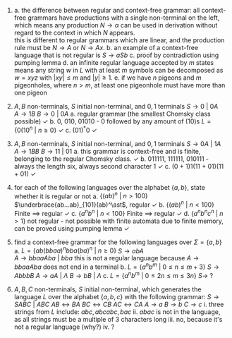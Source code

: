 1. 
   a. the difference between regular and context-free grammar:
	   all context-free grammars have productions with a single non-terminal on the left, which means any production $N \rightarrow \alpha$ can be used in derivation without regard to the context in which $N$ appears.<br>
	   this is different to regular grammars which are linear, and the production rule must be $N \rightarrow A$ or $N \rightarrow Ax$.
  b. an example of a context-free language that is not regular is
	  $S \rightarrow aSb$ 
  c. proof by contradiction using pumping lemma
  d. an infinite regular language accepted by $m$ states means any string $w$ in $L$ with at least $m$ symbols can be decomposed as $w = xyz$ with $|xy| \leq m$ and $|y| \geq 1$.
  e. if we have $n$ pigeons and $m$ pigeonholes, where $n \gt m$, at least one pigeonhole must have more than one pigeon

2. $A, B$ non-terminals, $S$ initial non-terminal, and $0, 1$ terminals
	   $S \rightarrow 0 \:|\: 0A$
	   $A \rightarrow 1B$
	   $B \rightarrow 0 \:|\: 0A$
  a. regular grammar (the smallest Chomsky class possible) <span class="tick">✓</span>
  b. 0, 010, 01010 - 0 followed by any amount of (10)s 
	  $L = \{0(10^n \:|\: n \geq 0\}$ <span class="tick">✓</span>
  c. $(01)^{\ast}0$ <span class="tick">✓</span>

3. $A, B$ non-terminals, $S$ initial non-terminal, and $0, 1$ terminals
	   $S \rightarrow 0A \:|\: 1A$
	   $A \rightarrow 1BB$
	   $B \rightarrow 11 \:|\: 01$
  a. this grammar is context-free and is finite, belonging to the regular Chomsky class. <span class="tick">✓</span>
  b. 011111, 111111, 010111 - always the length six, always second character 1 <span class="tick">✓</span>
  c. (0 + 1)1(11 + 01)(11 + 01) <span class="tick">✓</span>

4. for each of the following languages over the alphabet $\{a, b\}$, state whether it is regular or not
  a. $\{(ab)^n \:|\: n \gt 100\}$ 
	$\underbrace{ab...ab}_{101}(ab)^\ast$, regular <span class="tick">✓</span>
  b. $\{(ab)^n \:|\: n \lt 100\}$ 
	Finite $\implies$ regular <span class="tick">✓</span>
  c. $\{a^nb^n \:|\: n \lt 100\}$ 
    Finite $\implies$ regular <span class="tick">✓</span>
  d. $\{a^nb^nc^n \:|\: n \gt 1\}$ 
    not regular - not possible with finite automata due to finite memory, can be proved using pumping lemma <span class="tick">✓</span>

5. find a context-free grammar for the following languages over $\Sigma = \{a, b\}$
  a. $L = \{ab(bbaa)^nbba(ba)^n \:|\: n \geq 0\}$
	  $S \rightarrow abA$  
	  $A \rightarrow bbaaAba \:|\: bba$
	  this is not a regular language because $A \rightarrow bbaaAba$ does not end in a terminal
  b. $L = \{a^nb^m \:|\: 0 \leq n \leq m + 3\}$
	  $S \rightarrow AbbbB$
	  $A \rightarrow aA \:|\: \Lambda$
	  $B \rightarrow bB \:|\: \Lambda$ 
  c. $L = \{a^nb^m \:|\: 0 \leq 2n \leq m \leq 3n\}$
	  $S \rightarrow \:?$ 

6. $A, B, C$ non-terminals, $S$ initial non-terminal, which generates the language $L$ over the alphabet $\{a, b, c\}$ with the following grammar:
	$S \rightarrow SABC \:|\: ABC$ 
	$AB \leftrightarrow BA$
	$BC \leftrightarrow CB$
	$AC \leftrightarrow CA$
	$A \rightarrow a$
	$B \rightarrow b$
	$C \rightarrow c$
  i. three strings from $L$ include: $abc, abcabc, bac$
  ii. $abac$ is not in the language, as all strings must be a multiple of 3 characters long
  iii. no, because it's not a regular language (why?)
  iv. ?